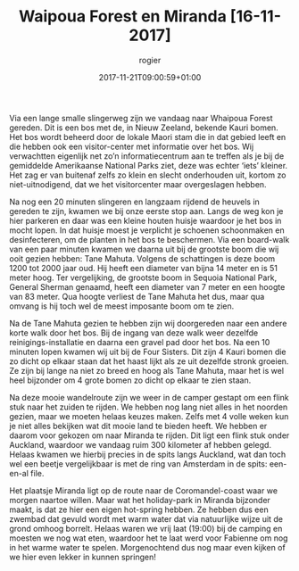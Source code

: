 ﻿---
title: Waipoua Forest en Miranda [16-11-2017]
author: rogier
type: post
date: 2017-11-21T09:00:59+01:00
url: /weblog/2017/11/21/waipoua-forest-en-miranda-16-11-2017/
commentFolder: 2017-11-21-waipoua-forest-en-miranda-16-11-2017
categories:
- Wereld trip 2017
tags:
- Nieuw Zeeland
resources:
- src: 20171116-DSC00771.jpg
  title: Varen in Waipoua Forest
  params:
    banner: true
- src: 20171116-DSC00759.jpg
  title: Tane Mahuta
  params:
    imagegallery: true
- src: 20171116-DSC00780.jpg
  title: Four Sisters Waipoua Forest
  params:
    imagegallery: true
- src: 20171116-DSC00771.jpg
  title: Varen in Waipoua Forest
  params:
    imagegallery: true

---
Via een lange smalle slingerweg zijn we vandaag naar Whaipoua Forest gereden. Dit is een bos met de, in Nieuw Zeeland, bekende Kauri bomen. Het bos wordt beheerd door de lokale Maori stam die in dat gebied leeft en die hebben ook een visitor-center met informatie over het bos. Wij verwachtten eigenlijk net zo’n informatiecentrum aan te treffen als je bij de gemiddelde Amerikaanse National Parks ziet, deze was echter ‘iets’ kleiner. Het zag er van buitenaf zelfs zo klein en slecht onderhouden uit, kortom zo niet-uitnodigend, dat we het visitorcenter maar overgeslagen hebben.

Na nog een 20 minuten slingeren en langzaam rijdend de heuvels in gereden te zijn, kwamen we bij onze eerste stop aan. Langs de weg kon je hier parkeren en daar was een kleine houten huisje waardoor je het bos in mocht lopen. In dat huisje moest je verplicht je schoenen schoonmaken en desinfecteren, om de planten in het bos te beschermen. Via een board-walk van een paar minuten kwamen we daarna uit bij de grootste boom die wij ooit gezien hebben: Tane Mahuta. Volgens de schattingen is deze boom 1200 tot 2000 jaar oud. Hij heeft een diameter van bijna 14 meter en is 51 meter hoog. Ter vergelijking, de grootste boom in Sequoia National Park, General Sherman genaamd, heeft een diameter van 7 meter en een hoogte van 83 meter. Qua hoogte verliest de Tane Mahuta het dus, maar qua omvang is hij toch wel de meest imposante boom om te zien.

Na de Tane Mahuta gezien te hebben zijn wij doorgereden naar een andere korte walk door het bos. Bij de ingang van deze walk weer dezelfde reinigings-installatie en daarna een gravel pad door het bos. Na een 10 minuten lopen kwamen wij uit bij de Four Sisters. Dit zijn 4 Kauri bomen die zo dicht op elkaar staan dat het haast lijkt als ze uit dezelfde stronk groeien. Ze zijn bij lange na niet zo breed en hoog als Tane Mahuta, maar het is wel heel bijzonder om 4 grote bomen zo dicht op elkaar te zien staan.

Na deze mooie wandelroute zijn we weer in de camper gestapt om een flink stuk naar het zuiden te rijden. We hebben nog lang niet alles in het noorden gezien, maar we moeten helaas keuzes maken. Zelfs met 4 volle weken kun je niet alles bekijken wat dit mooie land te bieden heeft. We hebben er daarom voor gekozen om naar Miranda te rijden. Dit ligt een flink stuk onder Auckland, waardoor we vandaag ruim 300 kilometer af hebben gelegd. Helaas kwamen we hierbij precies in de spits langs Auckland, wat dan toch wel een beetje vergelijkbaar is met de ring van Amsterdam in de spits: een-en-al file.

Het plaatsje Miranda ligt op de route naar de Coromandel-coast waar we morgen naartoe willen. Maar wat het holiday-park in Miranda bijzonder maakt, is dat ze hier een eigen hot-spring hebben. Ze hebben dus een zwembad dat gevuld wordt met warm water dat via natuurlijke wijze uit de grond omhoog borrelt. Helaas waren we vrij laat (19:00) bij de camping en moesten we nog wat eten, waardoor het te laat werd voor Fabienne om nog in het warme water te spelen. Morgenochtend dus nog maar even kijken of we hier even lekker in kunnen springen!


